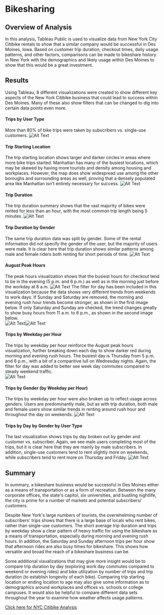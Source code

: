 # Bikesharing

## Overview of Analysis

In this analysis, Tableau Public is used to visualize data from New York City Citibike rentals to show that a similar company would be successful in Des Moines, Iowa. Based on customer trip duration, checkout times, daily usage patterns, and other factors, comparisons can be made to bikeshare history in New York with the demographics and likely usage within Des Moines to show that this would be a great investment.

## Results
Using Tableau, 8 different visualizations were created to show different key aspects of the New York Citibike business that could lead to success within Des Moines. Many of these also show filters that can be changed to dig into certain data points even more.

#### Trips by User Type
More than 80% of bike trips were taken by subscribers vs. single-use customers. 
![Alt Text](https://github.com/lyanneagger/bikesharing/blob/main/Resources/usertype.png)</br>


#### Trip Starting Location
The trip starting location shows larger and darker circles in areas where more bike trips started. Manhattan has many of the busiest locations, which may be skewed by having more tourists and density among housing and workplaces. However, the map does show widespread use among the other boroughs and surrounding areas as well, proving that a densely populated area like Manhattan isn't entirely necessary for success.
![Alt Text](https://github.com/lyanneagger/bikesharing/blob/main/Resources/location.png)</br>

#### Trip Duration
The trip duration summary shows that the vast majority of bikes were rented for less than an hour, with the most common trip length being 5 minutes.
![Alt Text](https://github.com/lyanneagger/bikesharing/blob/main/Resources/checkout_times.png)</br>

#### Trip Duration by Gender
The same trip duration data was split by gender. Some of the rental information did not specify the gender of the user, but the majority of users were male. It is clear here that trip duration shows similar patterns among male and female riders both renting for short periods of time.
![Alt Text](https://github.com/lyanneagger/bikesharing/blob/main/Resources/checkout_times_gender.png)</br>

#### August Peak Hours
The peak hours visualization shows that the busiest hours for checkout tend to be in the evening (5 p.m. and 6 p.m.) as well as in the morning just before the workday at 8 a.m. 
![Alt Text](https://github.com/lyanneagger/bikesharing/blob/main/Resources/peak_hours.png)
The filter for day has been included in this visualization because the data shows very different trends from weekends to work days. If Sunday and Saturday are removed, the morning and evening rush hour trends become stronger, as shown in the first image below. If only Saturday and Sunday are checked, the trend changes greatly to show busy hours from 11 a.m. to 6 p.m., as shown in the second image below.</br>
![Alt Text](https://github.com/lyanneagger/bikesharing/blob/main/Resources/peak_hours_weekday.png)![Alt Text](https://github.com/lyanneagger/bikesharing/blob/main/Resources/peak_hours_weekend.png)</br>

#### Trips by Weekday per Hour
The trips by weekday per hour reinforce the August peak hours visualization, further breaking down each day to show darker red during morning and evening rush hours. The busiest day is Thursday from 5 p.m. and 6 p.m., with a bit of a comparitive lull on Wednesday nights. Again, the filter for day was added to better see week day commutes compared to steady weekend traffic.</br>
![Alt Text](https://github.com/lyanneagger/bikesharing/blob/main/Resources/trips_weekday_hour.png)</br>


#### Trips by Gender (by Weekday per Hour)
The trips by weekday per hour were also broken up to reflect usage across genders. Users are predominantly male, but as with trip duration, both male and female users show similar trends in renting around rush hour and throughout the day on weekends.
![Alt Text](https://github.com/lyanneagger/bikesharing/blob/main/Resources/trips_weekday_gender.png)</br>


#### Trips by Day by Gender by User Type
The last visualization shows trips by day broken out by gender and customer vs. subscriber. Again, we see male users completing most of the trips, but it is clear here that they are mainly by male subscribers. In addition, single-use customers tend to rent slightly more on weekends, while subscribers tend to rent more on Thursday and Friday.
![Alt Text](https://github.com/lyanneagger/bikesharing/blob/main/Resources/trips_weekday_gender_user.png)</br>


## Summary

In summary, a bikeshare business would be successful in Des Moines either as a means of transportation or as a form of recreation. Between the many corporate offices, the state's capitol, six universities, and bustling nightlife, the city is prime for a number of markets and potential subscribers/ customers. 

Despite New York's large numbers of tourists, the overwhelming number of subscribers' trips shows that there is a large base of locals who rent bikes, rather than single-use customers. The short average trip duration and trips by weekday show a clear pattern of heavy traffic for using the bikeshare as a means of transportation, especially during morning and evening rush hours. In addition, the Saturday and Sunday afternoon trips per hour show that afternoon rides are also busy times for bikeshare. This shows how versatile and broad the reach of a bikeshare business can be.

Some additional visualizations that may give more insight would be to compare trip duration by day (exploring work day commutes compared to weekend or evening rides) and bike utilization by number of trips and trip duration (to establish longevity of each bike). Comparing trip starting location or ending location to age may also give some information as to demographics around workplaces and offices vs. schools or college campuses. It would also be helpful to compare different data sets throughout the year to examine how weather affects usage patterns.

[Click here for NYC Citibike Analysis](https://public.tableau.com/app/profile/ly.agger/viz/NYC_Citibike_Challenge_Story/NYCCitibikeAnalysis?publish=yes)